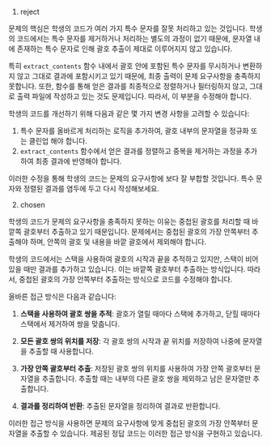 1. reject

문제의 핵심은 학생의 코드가 여러 가지 특수 문자를 잘못 처리하고 있는 것입니다. 학생의 코드에서는 특수 문자를 제거하거나 처리하는 별도의 과정이 없기 때문에, 문자열 내에 존재하는 특수 문자로 인해 괄호 추출이 제대로 이루어지지 않고 있습니다.

특히 `extract_contents` 함수 내에서 괄호 안에 포함된 특수 문자를 무시하거나 변환하지 않고 그대로 결과에 포함시키고 있기 때문에, 최종 출력이 문제 요구사항을 충족하지 못합니다. 또한, 함수를 통해 얻은 결과를 최종적으로 정렬하거나 필터링하지 않고, 그대로 출력 파일에 작성하고 있는 것도 문제입니다. 따라서, 이 부분을 수정해야 합니다.

학생의 코드를 개선하기 위해 다음과 같은 몇 가지 변경 사항을 고려할 수 있습니다:

1. 특수 문자를 올바르게 처리하는 로직을 추가하여, 괄호 내부의 문자열을 정규화 또는 클린업 해야 합니다.
2. `extract_contents` 함수에서 얻은 결과를 정렬하고 중복을 제거하는 과정을 추가하여 최종 결과에 반영해야 합니다.

이러한 수정을 통해 학생의 코드는 문제의 요구사항에 보다 잘 부합할 것입니다. 특수 문자와 정렬된 결과를 염두에 두고 다시 작성해보세요.

2. chosen

학생의 코드가 문제의 요구사항을 충족하지 못하는 이유는 중첩된 괄호를 처리할 때 바깥쪽 괄호부터 추출하고 있기 때문입니다. 문제에서는 중첩된 괄호의 가장 안쪽부터 추출해야 하며, 안쪽의 괄호 및 내용을 바깥 괄호에서 제외해야 합니다.

학생의 코드에서는 스택을 사용하여 괄호의 시작과 끝을 추적하고 있지만, 스택이 비어 있을 때만 결과를 추가하고 있습니다. 이는 바깥쪽 괄호부터 추출하는 방식입니다. 따라서, 중첩된 괄호의 가장 안쪽부터 추출하는 방식으로 코드를 수정해야 합니다.

올바른 접근 방식은 다음과 같습니다:

1. **스택을 사용하여 괄호 쌍을 추적**: 괄호가 열릴 때마다 스택에 추가하고, 닫힐 때마다 스택에서 제거하여 쌍을 맞춥니다.

2. **모든 괄호 쌍의 위치를 저장**: 각 괄호 쌍의 시작과 끝 위치를 저장하여 나중에 문자열을 추출할 때 사용합니다.

3. **가장 안쪽 괄호부터 추출**: 저장된 괄호 쌍의 위치를 사용하여 가장 안쪽 괄호부터 문자열을 추출합니다. 추출할 때는 내부의 다른 괄호 쌍을 제외하고 남은 문자열만 추출합니다.

4. **결과를 정리하여 반환**: 추출된 문자열을 정리하여 결과로 반환합니다.

이러한 접근 방식을 사용하면 문제의 요구사항에 맞게 중첩된 괄호의 가장 안쪽부터 문자열을 추출할 수 있습니다. 제공된 정답 코드는 이러한 접근 방식을 구현하고 있습니다.
